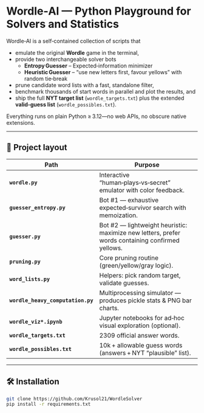 <!-- README.md -->

# **Wordle‑AI — Python Playground for Solvers and Statistics**

Wordle‑AI is a self‑contained collection of scripts that

* emulate the original **Wordle** game in the terminal,  
* provide two interchangeable solver bots  
  * **Entropy Guesser** – Expected‑information minimizer  
  * **Heuristic Guesser** – “use new letters first, favour yellows” with random tie‑break  
* prune candidate word lists with a fast, standalone filter,  
* benchmark thousands of start words in parallel and plot the results, and  
* ship the full **NYT target list** (`wordle_targets.txt`) plus the extended **valid‑guess list** (`wordle_possibles.txt`).

Everything runs on plain Python ≥ 3.12—no web APIs, no obscure native extensions.

---

## 📂 Project layout

| Path                                | Purpose                                                                                                 |
|-------------------------------------|---------------------------------------------------------------------------------------------------------|
| **`wordle.py`**                     | Interactive “human‑plays‑vs‑secret” emulator with color feedback.                                      |
| **`guesser_entropy.py`**            | Bot #1 — exhaustive expected‑survivor search with memoization.                                          |
| **`guesser.py`**                    | Bot #2 — lightweight heuristic: maximize new letters, prefer words containing confirmed yellows.        |
| **`pruning.py`**                    | Core pruning routine (green/yellow/gray logic).                                                         |
| **`word_lists.py`**                 | Helpers: pick random target, validate guesses.                                                          |
| **`wordle_heavy_computation.py`**   | Multiprocessing simulator — produces pickle stats & PNG bar charts.                                     |
| **`wordle_viz*.ipynb`**             | Jupyter notebooks for ad‑hoc visual exploration (optional).                                             |
| **`wordle_targets.txt`**            | 2309 official answer words.                                                                            |
| **`wordle_possibles.txt`**          | 10k + allowable guess words (answers + NYT “plausible” list).                                           |

---

## 🛠 Installation

```bash
git clone https://github.com/Krusol21/WordleSolver
pip install -r requirements.txt